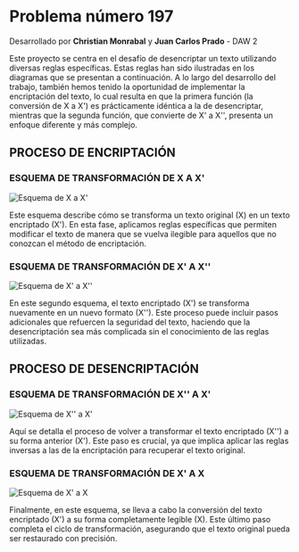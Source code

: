# Problema número 197

Desarrollado por **Christian Monrabal** y **Juan Carlos Prado** - DAW 2

Este proyecto se centra en el desafío de desencriptar un texto utilizando diversas reglas específicas. Estas reglas han sido ilustradas en los diagramas que se presentan a continuación. A lo largo del desarrollo del trabajo, también hemos tenido la oportunidad de implementar la encriptación del texto, lo cual resulta en que la primera función (la conversión de X a X') es prácticamente idéntica a la de desencriptar, mientras que la segunda función, que convierte de X' a X'', presenta un enfoque diferente y más complejo.

## PROCESO DE ENCRIPTACIÓN

### ESQUEMA DE TRANSFORMACIÓN DE X A X'
![Esquema de X a X'](ruta/a/tu/imagen_x_a_x1.png)

Este esquema describe cómo se transforma un texto original (X) en un texto encriptado (X'). En esta fase, aplicamos reglas específicas que permiten modificar el texto de manera que se vuelva ilegible para aquellos que no conozcan el método de encriptación.

### ESQUEMA DE TRANSFORMACIÓN DE X' A X''
![Esquema de X' a X''](ruta/a/tu/imagen_x1_a_x2.png)

En este segundo esquema, el texto encriptado (X') se transforma nuevamente en un nuevo formato (X''). Este proceso puede incluir pasos adicionales que refuercen la seguridad del texto, haciendo que la desencriptación sea más complicada sin el conocimiento de las reglas utilizadas.

## PROCESO DE DESENCRIPTACIÓN

### ESQUEMA DE TRANSFORMACIÓN DE X'' A X'
![Esquema de X'' a X'](ruta/a/tu/imagen_x2_a_x1.png)

Aquí se detalla el proceso de volver a transformar el texto encriptado (X'') a su forma anterior (X'). Este paso es crucial, ya que implica aplicar las reglas inversas a las de la encriptación para recuperar el texto original.

### ESQUEMA DE TRANSFORMACIÓN DE X' A X
![Esquema de X' a X](ruta/a/tu/imagen_x1_a_x.png)

Finalmente, en este esquema, se lleva a cabo la conversión del texto encriptado (X') a su forma completamente legible (X). Este último paso completa el ciclo de transformación, asegurando que el texto original pueda ser restaurado con precisión.

